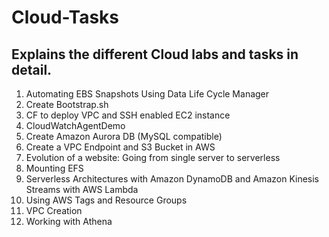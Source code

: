 # Cloud-Tasks
## Explains the different Cloud labs and tasks in detail.
1) Automating EBS Snapshots Using Data Life Cycle Manager
2) Create Bootstrap.sh
3) CF to deploy VPC and SSH enabled EC2 instance
4) CloudWatchAgentDemo
5) Create Amazon Aurora DB (MySQL compatible)
6) Create a VPC Endpoint and S3 Bucket in AWS
7) Evolution of a website: Going from single server to serverless
8) Mounting EFS
9) Serverless Architectures with Amazon DynamoDB and Amazon Kinesis Streams with AWS Lambda
10) Using AWS Tags and Resource Groups
11) VPC Creation
12) Working with Athena

